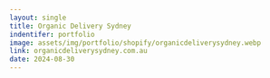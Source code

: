 ```yaml
---
layout: single
title: Organic Delivery Sydney
indentifer: portfolio
image: assets/img/portfolio/shopify/organicdeliverysydney.webp
link: organicdeliverysydney.com.au
date: 2024-08-30
---
```

